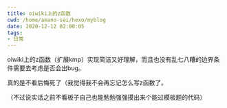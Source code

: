 ```yaml
---
title: oiwiki上的z函数
cwd: /home/amano-sei/hexo/myblog
date: 2020-12-12 02:00:05
tags:
- 日常
---
```


oiwiki上的z函数（扩展kmp）实现简洁又好理解，而且也没有乱七八糟的边界条件需要去考虑是否会出bug。

真的是不看后悔死了（我觉得我不会再忘记怎么写z函数了。

（不过说实话之前不看板子自己也能勉勉强强摸出来个能过模板题的代码）

